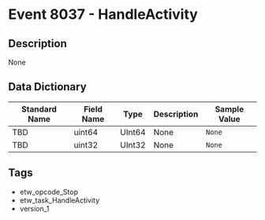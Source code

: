 # Event 8037 - HandleActivity

## Description
None

## Data Dictionary
|Standard Name|Field Name|Type|Description|Sample Value|
|---|---|---|---|---|
|TBD|uint64|UInt64|None|`None`|
|TBD|uint32|UInt32|None|`None`|

## Tags
* etw_opcode_Stop
* etw_task_HandleActivity
* version_1
